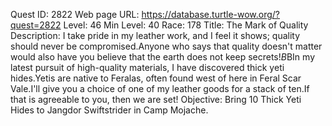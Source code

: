 Quest ID: 2822
Web page URL: https://database.turtle-wow.org/?quest=2822
Level: 46
Min Level: 40
Race: 178
Title: The Mark of Quality
Description: I take pride in my leather work, and I feel it shows; quality should never be compromised.Anyone who says that quality doesn't matter would also have you believe that the earth does not keep secrets!$B$BIn my latest pursuit of high-quality materials, I have discovered thick yeti hides.Yetis are native to Feralas, often found west of here in Feral Scar Vale.I'll give you a choice of one of my leather goods for a stack of ten.If that is agreeable to you, then we are set!
Objective: Bring 10 Thick Yeti Hides to Jangdor Swiftstrider in Camp Mojache.
